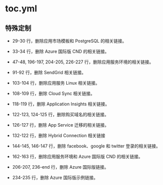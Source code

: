 # toc.yml

## 特殊定制

* 29-30 行，删除应用市场模板和 PostgreSQL 的相关链接。

* 33-34 行，删除 Azure 国际版 CND 的相关链接。

* 47-48, 196-197, 204-205, 226-227 行，删除应用服务环境的相关链接。

* 91-92 行，删除 SendGrid 相关链接。

* 103-104 行，删除应用服务 Linux 相关链接。

* 108-109 行，删除 Cloud Sync 相关链接。

* 118-119 行，删除 Application Insights 相关链接。

* 122-123, 124-125 行，删除购买域名的相关链接。

* 126-127 行，删除 App Service 迁移的相关链接。

* 132-122 行，删除 Hybrid Connection 相关链接

* 144-145, 146-147 行，删除 facebook、google 和 twitter 登录的相关链接。

* 162-163 行，删除应用服务环境和 Azure 国际版 CND 的相关链接。

* 206-207, 236-end 行，删除 Azure 国际版链接。

* 234-235 行，删除 Azure 国际版示例链接。